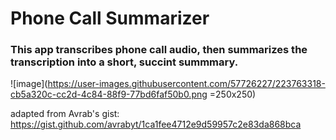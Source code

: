# Phone Call Summarizer
### This app transcribes phone call audio, then summarizes the transcription into a short, succint summmary.
![image](https://user-images.githubusercontent.com/57726227/223763318-cb5a320c-cc2d-4c84-88f9-77bd6faf50b0.png =250x250)


adapted from Avrab's gist: https://gist.github.com/avrabyt/1ca1fee4712e9d59957c2e83da868bca

